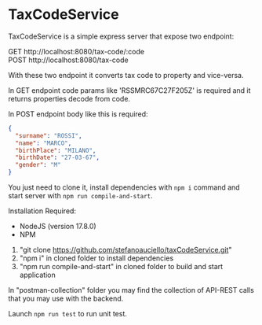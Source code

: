 # TaxCodeService

TaxCodeService is a simple express server that expose two endpoint:

GET http://localhost:8080/tax-code/:code <br>
POST http://localhost:8080/tax-code <br>

With these two endpoint it converts tax code to property and vice-versa.

In GET endpoint code params like 'RSSMRC67C27F205Z' is required and it returns properties decode from code.

In POST endpoint body like this is required:

```json
{
  "surname": "ROSSI",
  "name": "MARCO",
  "birthPlace": "MILANO",
  "birthDate": "27-03-67",
  "gender": "M"
}
```

You just need to clone it, install dependencies with `npm i` command and start server with `npm run compile-and-start`.

Installation Required:
- NodeJS (version 17.8.0)
- NPM

1) "git clone https://github.com/stefanoauciello/taxCodeService.git"
2) "npm i" in cloned folder to install dependencies
5) "npm run compile-and-start" in cloned folder to build and start application

In "postman-collection" folder you may find the collection of API-REST calls that you may use with the backend.

Launch `npm run test` to run unit test.